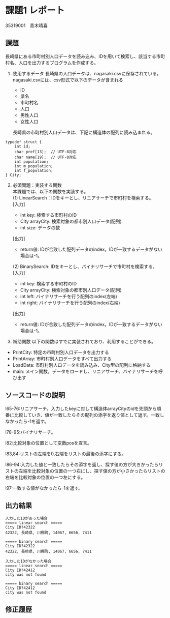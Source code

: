 # 課題1 レポート
35319001　青木晴喜


## 課題
長崎県にある市町村別人口データを読み込み、IDを用いて検索し、該当する市町村名、人口を出力するプログラムを作成する。

1. 使用するデータ
長崎県の人口データは、nagasaki.csvに保存されている。
nagasaki.csvには、csv形式で以下のデータが含まれる
    - ID
    - 県名
    - 市町村名
    - 人口
    - 男性人口
    - 女性人口

    長崎県の市町村別人口データは、下記に構造体の配列に読み込まれる。

```C: 市町村別データ構造体
typedef struct {  
    int id;  
    char pref[13];  // UTF-8対応  
    char name[19];  // UTF-8対応  
    int population;  
    int m_population;  
    int f_population;  
} City;  
```



2. 必須問題：実装する関数  
本課題では、以下の関数を実装する。  
   (1) LinearSearch：IDをキーとし、リニアサーチで市町村を検索する。  
    [入力]
    - int key: 検索する市町村のID
    - City arrayCity: 検索対象の都市別人口データ(配列)
    - int size: データの数  

    [出力]  
    - return値: IDが合致した配列データのindex。IDが一致するデータがない場合は-1。

    (2) BinarySearch: IDをキーとし、バイナリサーチで市町村を検索する。  
    [入力]
    - int key: 検索する市町村のID
    - City arrayCity: 検索対象の都市別人口データ(配列)
    - int left: バイナリサーチを行う配列のindex(左端)
    - int right: バイナリサーチを行う配列のindex(右端)  

    [出力]  
    - return値: IDが合致した配列データのindex。IDが一致するデータがない場合は-1。


3. 補助関数
以下の関数はすでに実装されており、利用することができる。  
- PrintCity: 特定の市町村別人口データを出力する  
- PrintArray: 市町村別人口データをすべて出力する  
- LoadData: 市町村別人口データを読み込み、City型の配列に格納する  
- main: メイン関数。データをロードし、リニアサーチ、バイナリサーチを呼び出す  


## ソースコードの説明
l65-76:リニアサーチ。入力したkeyに対して構造体arrayCityのidを先頭から順番に比較していき、値が一致したらその配列の添字を返り値として返す。一致しなかったら-1を返す。

l78-95:バイナリサーチ。

l82:比較対象の位置として変数posを宣言。

l83,84:リストの左端を0,右端をリストの最後の添字にする。

l86-94:入力した値と一致したらその添字を返し、探す値の方が大きかったらリストの左端を比較対象の位置の一つ右にし、探す値の方が小さかったらリストの右端を比較対象の位置の一つ左にする。

l97:一致する値がなかったら-1を返す。



## 出力結果

```
入力したIDがあった場合
===== linear search =====
City ID?42322
42322, 長崎県, 川棚町, 14067, 6656, 7411

===== binary search =====
City ID?42322
42322, 長崎県, 川棚町, 14067, 6656, 7411

入力したIDがなかった場合
===== linear search =====
City ID?42412
city was not found

===== binary search =====
City ID?42412
city was not found
```

## 修正履歴

